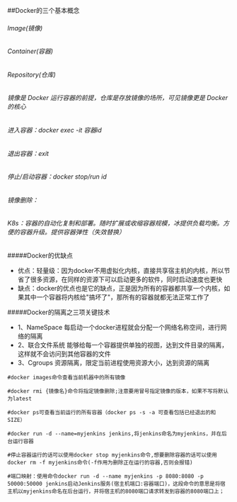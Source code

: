 ##Docker的三个基本概念
###### Image(镜像)
###### Container(容器)
###### Repository(仓库)

###### 镜像是 Docker 运行容器的前提，仓库是存放镜像的场所，可见镜像更是 Docker 的核心

###### 进入容器：docker exec -it 容器id
###### 退出容器：exit
###### 停止/启动容器：docker stop/run id
###### 镜像删除：

###### K8s：容器的自动化复制和部署。随时扩展或收缩容器规模，冰提供负载均衡。方便的容器升级。提供容器弹性（失效替换）


#####Docker的优缺点
- 优点：轻量级：因为docker不用虚拟化内核，直接共享宿主机的内核，所以节省了很多资源，在同样的资源下可以启动更多的软件，同时启动速度也更快
- 缺点：docker的优点也是它的缺点，正是因为所有的容器都共享一个内核，如果其中一个容器将内核给"搞坏了"，那所有的容器就都无法正常工作了


#####Docker的隔离之三项关键技术
- 1、NameSpace 每启动一个docker进程就会分配一个网络名称空间，进行网络的隔离
- 2、联合文件系统 能够给每一个容器提供单独的视图，达到文件目录的隔离，这样就不会访问到其他容器的文件
- 3、Cgroups 资源隔离，限定当前进程使用资源大小，达到资源的隔离

```
#docker images命令查看当前机器中的所有镜像

#docker rmi {镜像名}命令将指定镜像删除;注意要用冒号指定镜像的版本，如果不写将默认为latest

#docker ps可查看当前运行的所有容器（docker ps -s -a 可查看包括已经退出的和SIZE）

#docker run -d --name=myjenkins jenkins,将jenkins命名为myjenkins，并在后台运行容器

#停止容器运行的话可以使用docker stop myjenkins命令,想要删除容器的话可以使用docker rm -f myjenkins命令(-f作用为删除正在运行的容器,否则会报错)

#端口映射：使用命令docker run -d --name myjenkins -p 8080:8080 -p 50000:50000 jenkins启动Jenkins服务(宿主机端口:容器端口)，这段命令的意思是将宿主机以myjenkins命名在后台运行，并将宿主机的8080端口请求转发到容器的8080端口上；
```
